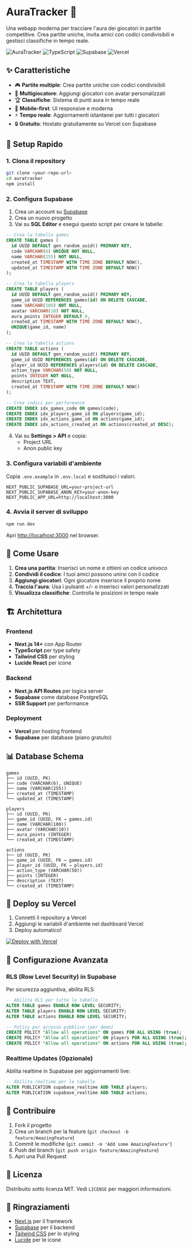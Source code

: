 # AuraTracker 🌟

Una webapp moderna per tracciare l'aura dei giocatori in partite competitive. Crea partite uniche, invita amici con codici condivisibili e gestisci classifiche in tempo reale.

![AuraTracker](https://img.shields.io/badge/Next.js-14+-black?style=for-the-badge&logo=next.js)
![TypeScript](https://img.shields.io/badge/TypeScript-blue?style=for-the-badge&logo=typescript)
![Supabase](https://img.shields.io/badge/Supabase-green?style=for-the-badge&logo=supabase)
![Vercel](https://img.shields.io/badge/Vercel-black?style=for-the-badge&logo=vercel)

## ✨ Caratteristiche

- 🎮 **Partite multiple**: Crea partite uniche con codici condivisibili
- 👥 **Multigiocatore**: Aggiungi giocatori con avatar personalizzati  
- 🏆 **Classifiche**: Sistema di punti aura in tempo reale
- 📱 **Mobile-first**: UI responsive e moderna
- ⚡ **Tempo reale**: Aggiornamenti istantanei per tutti i giocatori
- 🔒 **Gratuito**: Hostato gratuitamente su Vercel con Supabase

## 🚀 Setup Rapido

### 1. Clona il repository
```bash
git clone <your-repo-url>
cd auratracker
npm install
```

### 2. Configura Supabase

1. Crea un account su [Supabase](https://supabase.com)
2. Crea un nuovo progetto
3. Vai su **SQL Editor** e esegui questo script per creare le tabelle:

```sql
-- Crea la tabella games
CREATE TABLE games (
  id UUID DEFAULT gen_random_uuid() PRIMARY KEY,
  code VARCHAR(6) UNIQUE NOT NULL,
  name VARCHAR(255) NOT NULL,
  created_at TIMESTAMP WITH TIME ZONE DEFAULT NOW(),
  updated_at TIMESTAMP WITH TIME ZONE DEFAULT NOW()
);

-- Crea la tabella players
CREATE TABLE players (
  id UUID DEFAULT gen_random_uuid() PRIMARY KEY,
  game_id UUID REFERENCES games(id) ON DELETE CASCADE,
  name VARCHAR(100) NOT NULL,
  avatar VARCHAR(10) NOT NULL,
  aura_points INTEGER DEFAULT 0,
  created_at TIMESTAMP WITH TIME ZONE DEFAULT NOW(),
  UNIQUE(game_id, name)
);

-- Crea la tabella actions
CREATE TABLE actions (
  id UUID DEFAULT gen_random_uuid() PRIMARY KEY,
  game_id UUID REFERENCES games(id) ON DELETE CASCADE,
  player_id UUID REFERENCES players(id) ON DELETE CASCADE,
  action_type VARCHAR(50) NOT NULL,
  points INTEGER NOT NULL,
  description TEXT,
  created_at TIMESTAMP WITH TIME ZONE DEFAULT NOW()
);

-- Crea indici per performance
CREATE INDEX idx_games_code ON games(code);
CREATE INDEX idx_players_game_id ON players(game_id);
CREATE INDEX idx_actions_game_id ON actions(game_id);
CREATE INDEX idx_actions_created_at ON actions(created_at DESC);
```

4. Vai su **Settings > API** e copia:
   - Project URL
   - Anon public key

### 3. Configura variabili d'ambiente

Copia `.env.example` in `.env.local` e sostituisci i valori:

```env
NEXT_PUBLIC_SUPABASE_URL=your-project-url
NEXT_PUBLIC_SUPABASE_ANON_KEY=your-anon-key
NEXT_PUBLIC_APP_URL=http://localhost:3000
```

### 4. Avvia il server di sviluppo

```bash
npm run dev
```

Apri [http://localhost:3000](http://localhost:3000) nel browser.

## 🎯 Come Usare

1. **Crea una partita**: Inserisci un nome e ottieni un codice univoco
2. **Condividi il codice**: I tuoi amici possono unirsi con il codice
3. **Aggiungi giocatori**: Ogni giocatore inserisce il proprio nome
4. **Traccia l'aura**: Usa i pulsanti +/- o inserisci valori personalizzati
5. **Visualizza classifiche**: Controlla le posizioni in tempo reale

## 🏗️ Architettura

### Frontend
- **Next.js 14+** con App Router
- **TypeScript** per type safety
- **Tailwind CSS** per styling
- **Lucide React** per icone

### Backend
- **Next.js API Routes** per logica server
- **Supabase** come database PostgreSQL
- **SSR Support** per performance

### Deployment
- **Vercel** per hosting frontend
- **Supabase** per database (piano gratuito)

## 📊 Database Schema

```
games
├── id (UUID, PK)
├── code (VARCHAR(6), UNIQUE)
├── name (VARCHAR(255))
├── created_at (TIMESTAMP)
└── updated_at (TIMESTAMP)

players
├── id (UUID, PK)
├── game_id (UUID, FK → games.id)
├── name (VARCHAR(100))
├── avatar (VARCHAR(10))
├── aura_points (INTEGER)
└── created_at (TIMESTAMP)

actions
├── id (UUID, PK)
├── game_id (UUID, FK → games.id)
├── player_id (UUID, FK → players.id)
├── action_type (VARCHAR(50))
├── points (INTEGER)
├── description (TEXT)
└── created_at (TIMESTAMP)
```

## 🚢 Deploy su Vercel

1. Connetti il repository a Vercel
2. Aggiungi le variabili d'ambiente nel dashboard Vercel
3. Deploy automatico!

[![Deploy with Vercel](https://vercel.com/button)](https://vercel.com/new/clone?repository-url=your-repo-url)

## 🔧 Configurazione Avanzata

### RLS (Row Level Security) in Supabase

Per sicurezza aggiuntiva, abilita RLS:

```sql
-- Abilita RLS per tutte le tabelle
ALTER TABLE games ENABLE ROW LEVEL SECURITY;
ALTER TABLE players ENABLE ROW LEVEL SECURITY;
ALTER TABLE actions ENABLE ROW LEVEL SECURITY;

-- Policy per accesso pubblico (per demo)
CREATE POLICY "Allow all operations" ON games FOR ALL USING (true);
CREATE POLICY "Allow all operations" ON players FOR ALL USING (true);
CREATE POLICY "Allow all operations" ON actions FOR ALL USING (true);
```

### Realtime Updates (Opzionale)

Abilita realtime in Supabase per aggiornamenti live:

```sql
-- Abilita realtime per le tabelle
ALTER PUBLICATION supabase_realtime ADD TABLE players;
ALTER PUBLICATION supabase_realtime ADD TABLE actions;
```

## 🤝 Contribuire

1. Fork il progetto
2. Crea un branch per la feature (`git checkout -b feature/AmazingFeature`)
3. Commit le modifiche (`git commit -m 'Add some AmazingFeature'`)
4. Push del branch (`git push origin feature/AmazingFeature`)
5. Apri una Pull Request

## 📝 Licenza

Distribuito sotto licenza MIT. Vedi `LICENSE` per maggiori informazioni.

## 🙏 Ringraziamenti

- [Next.js](https://nextjs.org/) per il framework
- [Supabase](https://supabase.com/) per il backend
- [Tailwind CSS](https://tailwindcss.com/) per lo styling
- [Lucide](https://lucide.dev/) per le icone
